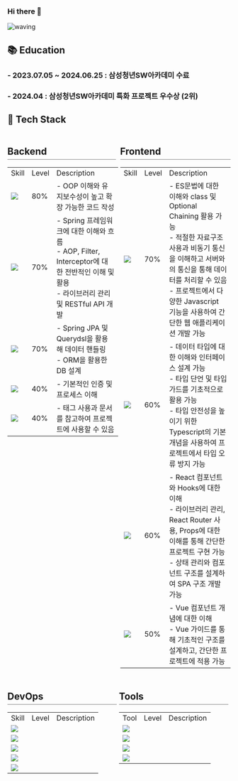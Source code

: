 ### Hi there 👋
![waving](https://capsule-render.vercel.app/api?type=waving&height=200&text=Welcome!&fontAlign=80&fontAlignY=40&color=gradient)


## 📚 Education
### - 2023.07.05 ~ 2024.06.25 : 삼성청년SW아카데미 수료
### - 2024.04 : 삼성청년SW아카데미 특화 프로젝트 우수상 (2위)
  
## 🚀 Tech Stack
<!-- ##### BE,FE 기술스택 박스 #####-->
<div style="display:flex">
  <!-- ##### 백엔드 기술스택 ##### -->
  <div style="flex:1; margin-bottom:5px;">
      <h2 style="border-bottom: 1px solid gray; padding-bottom: 5px; margin-right: 5px">Backend</h2>
      <!-- ##### 백엔드 기술스택 테이블 ##### -->
      <table>
        <tr>
          <td>Skill</td>
          <td>Level</td>
          <td>Description</td>
        </tr>
        <tr>
          <td><img src="https://img.shields.io/badge/JAVA-5d8abd?style=for-the-badge&logo=java&logoColor=white"></td>
          <td>80%</td>
          <td>- OOP 이해와 유지보수성이 높고 확장 가능한 코드 작성</td>
        </tr>
        <tr>
          <td><img src="https://img.shields.io/badge/SPRING-6DB33F?style=for-the-badge&logo=springboot&logoColor=white"></td>
          <td>70%</td>
          <td style="white-space: pre-wrap">- Spring 프레임워크에 대한 이해와 흐름
- AOP, Filter, Interceptor에 대한 전반적인 이해 및 활용
- 라이브러리 관리 및 RESTful API 개발</td>
        </tr>
        <tr>
          <td><img src="https://img.shields.io/badge/JPA-6DB33F?style=for-the-badge&logo=jpa&logoColor=white"></td>
          <td>70%</td>
          <td style="white-space: pre-wrap">- Spring JPA 및 Querydsl을 활용해 데이터 핸들링
- ORM을 활용한 DB 설계
</td>
        </tr>
        <tr>
          <td><img src="https://img.shields.io/badge/Spring_Security-6DB33F?style=for-the-badge&logo=springsecurity&logoColor=white"></td>
          <td>40%</td>
          <td>- 기본적인 인증 및 프로세스 이해</td>
        </tr>
        <tr>
          <td><img src="https://img.shields.io/badge/Thymeleaf-005F0F?style=for-the-badge&logo=Thymeleaf&logoColor=white"></td>
          <td>40%</td>
          <td>- 태그 사용과 문서를 참고하여 프로젝트에 사용할 수 있음</td>
        </tr>
      </table>
  </div>
    <!-- ##### 프론트엔드 기술스택 ##### -->
  <div style="flex:1; margin-bottom: 5px; margin-left: 5px">
    <h2 style="border-bottom: 1px solid gray; padding-bottom: 5px">Frontend</h2>
    <!-- ##### FE 기술스택 테이블 ##### -->
    <table>
      <tr>
        <td>Skill</td>
        <td>Level</td>
        <td>Description</td>
      </tr>
      <tr>
        <td><img src="https://img.shields.io/badge/javascript-F7DF1E?style=for-the-badge&logo=javascript&logoColor=gray"></td>
        <td>70%</td>
        <td style="white-space: pre-wrap">- ES문법에 대한 이해와 class 및 Optional Chaining 활용 가능
- 적절한 자료구조 사용과 비동기 통신을 이해하고 서버와의 통신을 통해 데이터를 처리할 수 있음
- 프로젝트에서 다양한 Javascript 기능을 사용하여 간단한 웹 애플리케이션 개발 가능</td>
      </tr>
      <tr>
        <td><img src="https://img.shields.io/badge/typescript-3178C6?style=for-the-badge&logo=typescript&logoColor=white"></td>
        <td>60%</td>
        <td style="white-space: pre-wrap">- 데이터 타입에 대한 이해와 인터페이스 설계 가능
- 타입 단언 및 타입 가드를 기초적으로 활용 가능
- 타입 안전성을 높이기 위한 Typescript의 기본 개념을 사용하여 프로젝트에서 타입 오류 방지 가능</td>
      </tr>
      <tr>
        <td><img src="https://img.shields.io/badge/react-61DAFB?style=for-the-badge&logo=react&logoColor=gray"></td>
        <td>60%</td>
        <td style="white-space: pre-wrap">- React 컴포넌트와 Hooks에 대한 이해
- 라이브러리 관리, React Router 사용, Props에 대한 이해를 통해 간단한 프로젝트 구현 가능
- 상태 관리와 컴포넌트 구조를 설계하여 SPA 구조 개발 가능</td>
      </tr>
      <tr>
        <td><img src="https://img.shields.io/badge/vue.js-4FC08D?style=for-the-badge&logo=vuedotjs&logoColor=white"></td>
        <td>50%</td>
        <td style="white-space: pre-wrap">- Vue 컴포넌트 개념에 대한 이해
- Vue 가이드를 통해 기초적인 구조를 설계하고, 간단한 프로젝트에 적용 가능</td>
      </tr>
    </table>
  </div>
</div>

<div>
<!-- ##### Devops, Tools 박스 ##### -->
  <div style="display:flex">
    <!-- ##### Devops 기술스택 ##### -->
    <div style="flex:1; margin-bottom:5px;">
      <h2 style="border-bottom: 1px solid gray; padding-bottom: 5px; margin-right: 5px">DevOps</h2>
      <!-- ##### Devops 기술스택 테이블 ##### -->
      <table>
        <tr>
          <td>Skill</td>
          <td>Level</td>
          <td>Description</td>
        </tr>
        <tr>
          <td><img src="https://img.shields.io/badge/MYSQL-4479A1?style=for-the-badge&logo=mysql&logoColor=white"></td>
          <td></td>
          <td></td>
        </tr>
        <tr>
          <td><img src="https://img.shields.io/badge/postgresql-4169E1?style=for-the-badge&logo=postgresql&logoColor=white"></td>
          <td></td>
          <td></td>
        </tr>
        <tr>
          <td><img src="https://img.shields.io/badge/docker-2496ED?style=for-the-badge&logo=docker&logoColor=white"></td>
          <td></td>
          <td></td>
        </tr>
        <tr>
          <td><img src="https://img.shields.io/badge/Kafka-231F20?style=for-the-badge&logo=apachekafka&logoColor=white"></td>
          <td></td>
          <td></td>
        </tr>
        <tr>
          <td><img src="https://img.shields.io/badge/git-F05032?style=for-the-badge&logo=git&logoColor=white"></td>
          <td></td>
          <td></td>
        </tr>
      </table>
    </div>
  <div style="flex:1; margin-bottom:5px;">
    <h2 style="border-bottom: 1px solid gray; padding-bottom: 5px; margin-right: 5px">Tools</h2>
    <!-- ##### Tools 스택 ##### -->
    <table>
      <tr>
        <td>Tool</td>
        <td>Level</td>
        <td>Description</td>
      </tr>
      <tr>
        <td><img src="https://img.shields.io/badge/intellij-0071C5?style=for-the-badge&logo=intellijidea&logoColor=white"></td>
        <td></td>
        <td></td>
      </tr>
      <tr>
        <td><img src="https://img.shields.io/badge/webstorm-29ABE2?style=for-the-badge&logo=webstorm&logoColor=white"></td>
        <td></td>
        <td></td>
      </tr>
      <tr>
        <td><img src="https://img.shields.io/badge/jira-0052CC?style=for-the-badge&logo=jira&logoColor=white"></td>
        <td></td>
        <td></td>
      </tr>
      <tr>
        <td><img src="https://img.shields.io/badge/notion-000000?style=for-the-badge&logo=notion&logoColor=white"></td>
        <td></td>
        <td></td>
      </tr>
    </table>
  </div>
</div>
  
